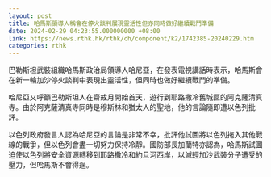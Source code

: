 ```yaml
---
layout: post
title: 哈馬斯領導人稱會在停火談判展現靈活性但亦同時做好繼續戰鬥準備
date: 2024-02-29 04:23:55.000000000 +08:00
link: https://news.rthk.hk/rthk/ch/component/k2/1742385-20240229.htm
categories: rthk
---
```


巴勒斯坦武裝組織哈馬斯政治局領導人哈尼亞，在發表電視講話時表示，哈馬斯會在新一輪加沙停火談判中表現出靈活性，但同時也做好繼續戰鬥的準備。

哈尼亞又呼籲巴勒斯坦人在齋戒月開始首天，遊行到耶路撒冷舊城區的阿克薩清真寺。由於阿克薩清真寺同時是穆斯林和猶太人的聖地，他的言論隨即遭以色列批評。

以色列政府發言人認為哈尼亞的言論是非常不幸，批評他試圖將以色列拖入其他戰線的戰爭，但以色列會盡一切努力保持冷靜。國防部長加蘭特亦認為，哈馬斯試圖迫使以色列將安全資源轉移到耶路撒冷和約旦河西岸，以減輕加沙武裝分子遭受的壓力，但哈馬斯不會得逞。
